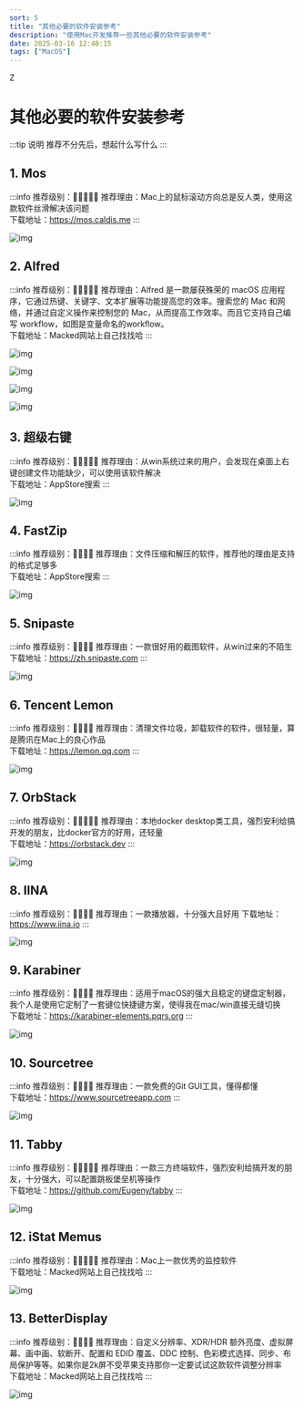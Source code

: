```yaml
---
sort: 5
title: "其他必要的软件安装参考"
description: "使用Mac开发推荐一些其他必要的软件安装参考"
date: 2025-03-16 12:40:15
tags: ["MacOS"]
---
```

Z
# 其他必要的软件安装参考

:::tip 说明
推荐不分先后，想起什么写什么
:::

## 1. Mos

:::info 推荐级别：🌟🌟🌟🌟🌟
推荐理由：Mac上的鼠标滚动方向总是反人类，使用这款软件丝滑解决该问题  
下载地址：https://mos.caldis.me
:::

![img](./1742102138.png)

## 2. Alfred

:::info 推荐级别：🌟🌟🌟🌟🌟
推荐理由：Alfred 是一款屡获殊荣的 macOS 应用程序，它通过热键、关键字、文本扩展等功能提高您的效率。搜索您的 Mac 和网络，并通过自定义操作来控制您的 Mac，从而提高工作效率。而且它支持自己编写 workflow，如图是变量命名的workflow。  
下载地址：Macked网站上自己找找哈
:::

![img](./1742101693.png)

![img](./1742101719.png)

![img](./1742101793.png)

![img](./1742182512.png)

## 3. 超级右键

:::info 推荐级别：🌟🌟🌟🌟🌟
推荐理由：从win系统过来的用户，会发现在桌面上右键创建文件功能缺少，可以使用该软件解决  
下载地址：AppStore搜索
:::

![img](./1742102191.png)

## 4. FastZip

:::info 推荐级别：🌟🌟🌟🌟
推荐理由：文件压缩和解压的软件，推荐他的理由是支持的格式足够多  
下载地址：AppStore搜索
:::

![img](./1742102221.png)

## 5. Snipaste

:::info 推荐级别：🌟🌟🌟🌟
推荐理由：一款很好用的截图软件，从win过来的不陌生  
下载地址：https://zh.snipaste.com
:::

![img](./1742102264.png)

## 6. Tencent Lemon

:::info 推荐级别：🌟🌟🌟🌟
推荐理由：清理文件垃圾，卸载软件的软件，很轻量，算是腾讯在Mac上的良心作品  
下载地址：https://lemon.qq.com
:::

![img](./1742102301.png)

## 7. OrbStack

:::info 推荐级别：🌟🌟🌟🌟🌟
推荐理由：本地docker desktop类工具，强烈安利给搞开发的朋友，比docker官方的好用，还轻量  
下载地址：https://orbstack.dev
:::

![img](./1742102392.png)

## 8. IINA

:::info 推荐级别：🌟🌟🌟🌟
推荐理由：一款播放器，十分强大且好用
下载地址：https://www.iina.io
:::

![img](./1742102456.png)

## 9. Karabiner

:::info 推荐级别：🌟🌟🌟🌟
推荐理由：适用于macOS的强大且稳定的键盘定制器，我个人是使用它定制了一套键位快捷键方案，使得我在mac/win直接无缝切换  
下载地址：https://karabiner-elements.pqrs.org
:::

![img](./1742102491.png)

## 10. Sourcetree

:::info 推荐级别：🌟🌟🌟🌟
推荐理由：一款免费的Git GUI工具，懂得都懂  
下载地址：https://www.sourcetreeapp.com
:::

![img](./1742102523.png)

## 11. Tabby

:::info 推荐级别：🌟🌟🌟🌟🌟
推荐理由：一款三方终端软件，强烈安利给搞开发的朋友，十分强大，可以配置跳板堡垒机等操作  
下载地址：https://github.com/Eugeny/tabby
:::

![img](./1742102586.png)

## 12. iStat Memus

:::info 推荐级别：🌟🌟🌟🌟🌟
推荐理由：Mac上一款优秀的监控软件  
下载地址：Macked网站上自己找找哈
:::

![img](./1742101444.png)

## 13. BetterDisplay

:::info 推荐级别：🌟🌟🌟🌟
推荐理由：自定义分辨率、XDR/HDR 额外亮度、虚拟屏幕、画中画、软断开、配置和 EDID 覆盖、DDC 控制、色彩模式选择、同步、布局保护等等。如果你是2k屏不受苹果支持那你一定要试试这款软件调整分辨率  
下载地址：Macked网站上自己找找哈
:::

![img](./1742101972.png)